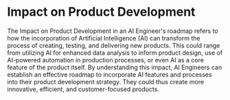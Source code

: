 # Impact on Product Development

The Impact on Product Development in an AI Engineer's roadmap refers to how the incorporation of Artificial Intelligence (AI) can transform the process of creating, testing, and delivering new products. This could range from utilizing AI for enhanced data analysis to inform product design, use of AI-powered automation in production processes, or even AI as a core feature of the product itself. By understanding this impact, AI Engineers can establish an effective roadmap to incorporate AI features and processes into their product development strategy. They could thus create more innovative, efficient, and customer-focused products.